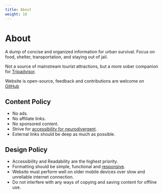 ```yaml
---
title: About
weight: 10
---
```


# About
A dump of concise and organized information for urban survival. Focus on food, shelter, transportation, and staying out of jail. 

Not a source of mainstream tourist attractions, but a more sober companion for [Tripadvisor](https://www.tripadvisor.com/).

Website is open-source, feedback and contributions are welcome on [GitHub](https://github.com/TheStalwart/travel-notes)

## Content Policy
- No ads.
- No affiliate links.
- No sponsored content.
- Strive for [accessibility for neurodivergent](https://www.wypartnership.co.uk/application/files/3716/4735/6437/making-information-accessible-for-neurodivergent-people-final-v2-20.04.21.pdf).
- External links should be deep as much as possible.

## Design Policy
- Accessibility and Readability are the highest priority.
- Formatting should be simple, functional and [responsive](https://www.w3schools.com/css/css_rwd_intro.asp).
- Website must perform well on older mobile devices over slow and unreliable internet connection.
- Do not interfere with any ways of copying and saving content for offline use.
